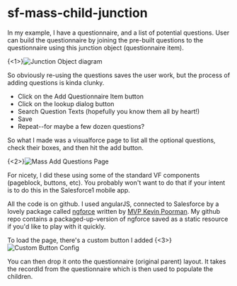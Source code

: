 sf-mass-child-junction
======================


In my example, I have a questionnaire, and a list of potential questions.  User can build the questionnaire by joining the pre-built questions to the questionnaire using this junction object (questionnaire item).

{<1>}![Junction Object diagram](https://dl.dropboxusercontent.com/s/f0jsueg62xl6ohw/junction%20object%20sample.png?dl=0)

So obviously re-using the questions saves the user work, but the process of adding questions is kinda clunky.  

* Click on the Add Questionnaire Item button
* Click on the lookup dialog button
* Search Question Texts (hopefully you know them all by heart!)
* Save
* Repeat--for maybe a few dozen questions?

So what I made was a visualforce page to list all the optional questions, check their boxes, and then hit the add button.

{<2>}![Mass Add Questions Page](https://dl.dropboxusercontent.com/u/8451460/salesforce%20blog/Mass%20Child%20Junction%20Add.png)

For nicety, I did these using some of the standard VF components (pageblock, buttons, etc).  You probably won't want to do that if your intent is to do this in the Salesforce1 mobile app.

All the code is on github.  I used angularJS, connected to Salesforce by a lovely package called [ngforce](https://github.com/noeticpenguin/ngForce) written by [MVP Kevin Poorman](https://twitter.com/codefriar).  My github repo contains a packaged-up-version of ngforce saved as a static resource if you'd like to play with it quickly.

To load the page, there's a custom button I added
{<3>}![Custom Button Config](https://dl.dropboxusercontent.com/u/8451460/salesforce%20blog/mass%20add%20questions%20button.png)

You can then drop it onto the questionnaire (original parent) layout.  It takes the recordId from the questionnaire which is then used to populate the children.
